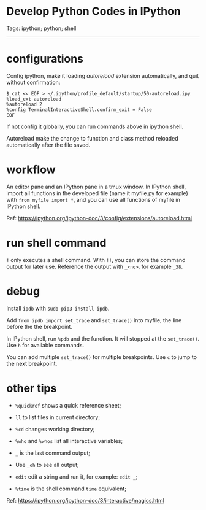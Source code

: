 # Develop Python Codes in IPython
Tags: ipython; python; shell

------

# configurations

Config ipython, make it loading *autoreload* extension automatically,
and quit without confirmation:
```
$ cat << EOF > ~/.ipython/profile_default/startup/50-autoreload.ipy
%load_ext autoreload
%autoreload 2
%config TerminalInteractiveShell.confirm_exit = False
EOF
```

If not config it globally, you can run commands above in ipython shell.

Autoreload make the change to function and class method reloaded automatically
after the file saved.

# workflow

An editor pane and an IPython pane in a tmux window.
In IPython shell, import all functions in the developed file
(name it myfile.py for example) with `from myfile import *`,
and you can use all functions of myfile in IPython shell.

Ref: https://ipython.org/ipython-doc/3/config/extensions/autoreload.html

# run shell command

`!` only executes a shell command.
With `!!`, you can store the command output for later use.
Reference the output with `_<no>`, for example `_38`.

# debug

Install `ipdb` with `sudo pip3 install ipdb`.

Add `from ipdb import set_trace` and `set_trace()` into myfile,
the line before the the breakpoint.

In IPython shell, run `%pdb` and the function.
It will stopped at the `set_trace()`. Use `h` for available commands.

You can add multiple `set_trace()` for multiple breakpoints.
Use `c` to jump to the next breakpoint.

# other tips

* `%quickref` shows a quick reference sheet;

* `ll` to list files in current directory;

* `%cd` changes working directory;

* `%who` and `%whos` list all interactive variables;

* `_` is the last command output;

* Use `_oh` to see all output;

* `edit` edit a string and run it, for example: `edit _`;

* `%time` is the shell command `time` equivalent;

Ref: https://ipython.org/ipython-doc/3/interactive/magics.html
